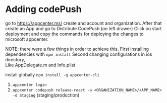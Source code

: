 # Adding codePush
go to https://appcenter.ms/ create and account and organization.
After that create an App and go to Distribute CodePush (on left drawer)
Click on start deployment and copy the commands for deploying the changes to microsoft appcenter.

NOTE: there were a few things in order to achieve this. First installing dependencies with `npm install` Second changing configurations in ios directory,   
Like AppDelegate.m and Info.plist 

install globally `npm install -g appcenter-cli`

1. `appcenter login`
2. `appcenter codepush release-react -a <ORGANIZATION_NAME>/<APP_NAME> -d Staging` (staging/production)
